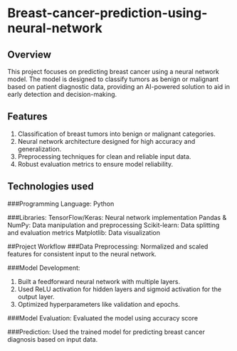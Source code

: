 # Breast-cancer-prediction-using-neural-network

## Overview
This project focuses on predicting breast cancer using a neural network model. The model is designed to classify tumors as benign or malignant based on patient diagnostic data, providing an AI-powered solution to aid in early detection and decision-making.

## Features
1) Classification of breast tumors into benign or malignant categories.
2) Neural network architecture designed for high accuracy and generalization.
3) Preprocessing techniques for clean and reliable input data.
4) Robust evaluation metrics to ensure model reliability.

## Technologies used
###Programming Language: Python

###Libraries:
TensorFlow/Keras: Neural network implementation
Pandas & NumPy: Data manipulation and preprocessing
Scikit-learn: Data splitting and evaluation metrics
Matplotlib: Data visualization

##Project Workflow
###Data Preprocessing:
Normalized and scaled features for consistent input to the neural network.

###Model Development:
1) Built a feedforward neural network with multiple layers.
2) Used ReLU activation for hidden layers and sigmoid activation for the output layer.
3) Optimized hyperparameters like validation and epochs.

###Model Evaluation:
Evaluated the model using accuracy score

###Prediction:
Used the trained model for predicting breast cancer diagnosis based on input data.

